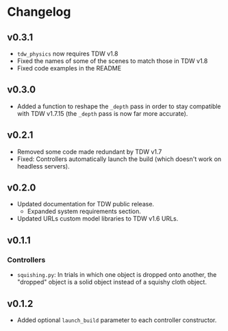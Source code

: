 # Changelog

## v0.3.1

- `tdw_physics` now requires TDW v1.8
- Fixed the names of some of the scenes to match those in TDW v1.8
- Fixed code examples in the README 

## v0.3.0

- Added a function to reshape the `_depth` pass in order to stay compatible with TDW v1.7.15 (the `_depth` pass is now far more accurate).

## v0.2.1

- Removed some code made redundant by TDW v1.7
- Fixed: Controllers automatically launch the build (which doesn't work on headless servers).

## v0.2.0

- Updated documentation for TDW public release.
  - Expanded system requirements section.
- Updated URLs custom model libraries to TDW v1.6 URLs.

## v0.1.1

### Controllers

- `squishing.py`: In trials in which one object is dropped onto another, the "dropped" object is a solid object instead of a squishy cloth object.

## v0.1.2

- Added optional `launch_build` parameter to each controller constructor.